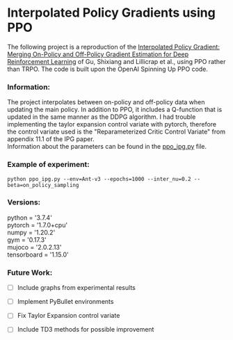 # Interpolated Policy Gradients using PPO

The following project is a reproduction of the [Interpolated Policy Gradient: Merging On-Policy and Off-Policy Gradient Estimation for Deep Reinforcement Learning](https://arxiv.org/abs/1706.00387 "Named link title") of Gu, Shixiang and Lillicrap et al., using PPO rather than TRPO. The code is built upon the OpenAI Spinning Up PPO code.

### Information:
The project interpolates between on-policy and off-policy data when updating the main policy. In addition to PPO, it includes a Q-function that is updated in the same manner 
as the DDPG algorithm.
I had trouble implementing the taylor expansion control variate with pytorch, therefore the control variate used is the "Reparameterized Critic Control Variate" from appendix
11.1 of the IPG paper.  
Information about the parameters can be found in the [ppo_ipg.py](https://github.com/pavlosSkev/ipg_ppo/blob/main/ppo_ipg.py) file.


### Example of experiment:
`python ppo_ipg.py --env=Ant-v3 --epochs=1000 --inter_nu=0.2 --beta=on_policy_sampling`

### Versions:
python = '3.7.4'  
pytorch = '1.7.0+cpu'  
numpy = '1.20.2'  
gym = '0.17.3'  
mujoco = '2.0.2.13'  
tensorboard = '1.15.0'

### Future Work:
- [ ] Include graphs from experimental results
- [ ] Implement PyBullet environments
- [ ] Fix Taylor Expansion control variate
- [ ] Include TD3 methods for possible improvement


